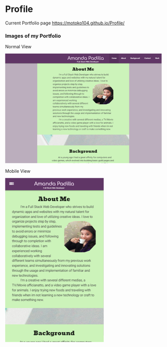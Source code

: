 # Profile

Current Portfolio page https://motoko104.github.io/Profile/

### Images of my Portfolio
Normal View

![Laptop view](/style/images/largeprof.png)

Mobile View

![Mobile View](/style/images/mobileprof.png)
